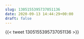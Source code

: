 ```yaml
---
slug: 1305155395737051136
date: 2020-09-13 14:44:29+00:00
draft: false
---
```


{{< tweet 1305155395737051136 >}}
